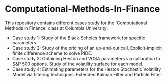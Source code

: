 # Computational-Methods-In-Finance

This repository contains different cases study for the 'Computational Methods in Finance' class at Columbia University:

- Case study 1: Study of the Black-Scholes framework for specific parameters.
- Case study 2: Study of the pricing of an up-and-out call. Explicit-implicit finite difference scheme to solve PIDE.
- Case study 3: Obtaining Heston and VGSA parameters via calibration to S&P 500 options. Study of the volatility surface for each model.
- Case study 4: Estimating parameters for the Heston Stochastic Volatility Model via filtering techniques: Extended Kalman Filter and Particle Filter.

